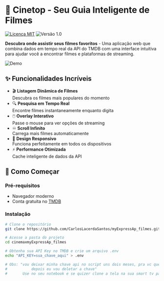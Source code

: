 # 🎥 Cinetop - Seu Guia Inteligente de Filmes

[![Licença MIT](https://img.shields.io/badge/Licença-MIT-green.svg)](https://opensource.org/licenses/MIT)
![Versão 1.0](https://img.shields.io/badge/Versão-1.0-blue.svg)

**Descubra onde assistir seus filmes favoritos** - Uma aplicação web que combina dados em tempo real da API do TMDB com uma interface intuitiva para ajudar você a encontrar filmes e plataformas de streaming.

![Demo](https://media.giphy.com/media/v1.Y2lkPTc5MGI3NjExd3Z2d3FpOG1qb2xwZ3hjbGZ0a2V4a2QxZXVqM3hqYzN4Z2d6dDR6eCZlcD12MV9pbnRlcm5hbF9naWZfYnlfaWQmY3Q9Zw/3orieS4jfHJaKwkeli/giphy.gif)

## ✨ Funcionalidades Incríveis

- 🎬 **Listagem Dinâmica de Filmes**  
  Descubra os filmes mais populares do momento
- 🔍 **Pesquisa em Tempo Real**  
  Encontre filmes instantaneamente enquanto digita
- 🖱️ **Overlay Interativo**  
  Passe o mouse para ver opções de streaming
- ♾️ **Scroll Infinito**  
  Carrega mais filmes automaticamente
- 📱 **Design Responsivo**  
  Funciona perfeitamente em todos os dispositivos
- ⚡ **Performance Otimizada**  
  Cache inteligente de dados da API

## 🚀 Como Começar

### Pré-requisitos
- Navegador moderno
- Conta gratuita no [TMDB](https://www.themoviedb.org/)

### Instalação
```bash
# Clone o repositório
git clone https://github.com/CarlosLacerdaSantos/myExpressAp_filmes.git

# Acesse a pasta do projeto
cd cinemaxmyExpressAp_filmes

# Obtenha sua API Key no TMDB e crie um arquivo .env
echo "API_KEY=sua_chave_aqui" > .env

# Obs: "vou deixar minha chave api no script uns dois meses, pra vc que não tem muito conhecimento usar o app de boa 
#           depois eu vou deletar a chave"
#       Use no seu notebook e se quizer clone a tela na sua smart tv para assistir os filmes direto na tv!